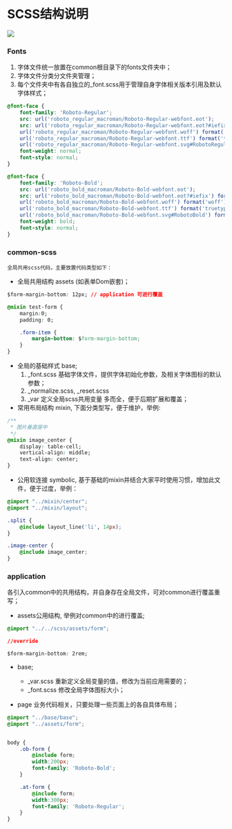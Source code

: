 # SCSS结构说明

![](http://i.imgur.com/MwjV7jc.png)

### Fonts

1. 字体文件统一放置在common根目录下的fonts文件夹中；
2. 字体文件分类分文件夹管理；
3. 每个文件夹中有各自独立的_font.scss用于管理自身字体相关版本引用及默认字体样式；
````css
@font-face {
    font-family: 'Roboto-Regular';
    src: url('roboto_regular_macroman/Roboto-Regular-webfont.eot');
    src: url('roboto_regular_macroman/Roboto-Regular-webfont.eot?#iefix') format('embedded-opentype'),
    url('roboto_regular_macroman/Roboto-Regular-webfont.woff') format('woff'),
    url('roboto_regular_macroman/Roboto-Regular-webfont.ttf') format('truetype'),
    url('roboto_regular_macroman/Roboto-Regular-webfont.svg#RobotoRegular') format('svg');
    font-weight: normal;
    font-style: normal;
}

@font-face {
    font-family: 'Roboto-Bold';
    src: url('roboto_bold_macroman/Roboto-Bold-webfont.eot');
    src: url('roboto_bold_macroman/Roboto-Bold-webfont.eot?#iefix') format('embedded-opentype'),
    url('roboto_bold_macroman/Roboto-Bold-webfont.woff') format('woff'),
    url('roboto_bold_macroman/Roboto-Bold-webfont.ttf') format('truetype'),
    url('roboto_bold_macroman/Roboto-Bold-webfont.svg#RobotoBold') format('svg');
    font-weight: bold;
    font-style: normal;
}
````


### common-scss

    全局共用scss代码，主要放置代码类型如下：

- 全局共用结构 assets (如表单Dom嵌套)；

````css
$form-margin-bottom: 12px; // application 可进行覆盖

@mixin test-form {
    margin:0;
    padding: 0;

    .form-item {
        margin-bottom: $form-margin-bottom;
    }
}
````

- 全局的基础样式 base;
	1. _font.scss 基础字体文件，提供字体初始化参数，及相关字体图标的默认参数；
	2. _normalize.scss, _reset.scss
	3. _var 定义全局scss共用变量 多而全，便于后期扩展和覆盖；
- 常用布局结构 mixin, 下面分类型写，便于维护，举例:

````css
/**
 * 图片垂直居中
 */
@mixin image_center {
    display: table-cell;
    vertical-align: middle;
    text-align: center;
}
````

- 公用软连接 symbolic, 基于基础的mixin并结合大家平时使用习惯，增加此文件，便于过度，举例：

````css
@import "../mixin/center";
@import "../mixin/layout";

.split {
    @include layout_line('li', 14px);
}

.image-center {
    @include image_center;
}
````

### application

各引入common中的共用结构，并自身存在全局文件，可对common进行覆盖重写；

- assets公用结构, 举例对common中的进行覆盖;
````css
@import "../../scss/assets/form";

//override

$form-margin-bottom: 2rem;
````

- base;
	- _var.scss 重新定义全局变量的值，修改为当前应用需要的；
	- _font.scss 修改全局字体图标大小；


- page 业务代码相关，只要处理一些页面上的各自具体布局；
````css
@import "../base/base";
@import "../assets/form";


body {
    .ob-form {
        @include form;
        width:200px;
        font-family: 'Roboto-Bold';
    }

    .at-form {
        @include form;
        width:300px;
        font-family: 'Roboto-Regular';
    }
}
````